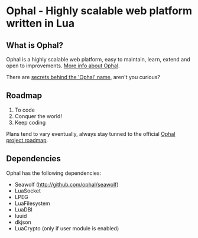 # Ophal - Highly scalable web platform written in Lua

## What is Ophal?

Ophal is a highly scalable web platform, easy to maintain, learn, extend and open to improvements. [More info about Ophal](http://ophal.org/about).

There are [secrets behind the 'Ophal' name](http://ophal.org/secret/1), aren't you curious?


## Roadmap

1. To code
2. Conquer the world!
3. Keep coding

Plans tend to vary eventually, always stay tunned to the official [Ophal project roadmap](http://ophal.org/roadmap).


## Dependencies

Ophal has the following dependencies:

- Seawolf (http://github.com/ophal/seawolf)
- LuaSocket
- LPEG
- LuaFilesystem
- LuaDBI
- luuid
- dkjson
- LuaCrypto (only if user module is enabled)
